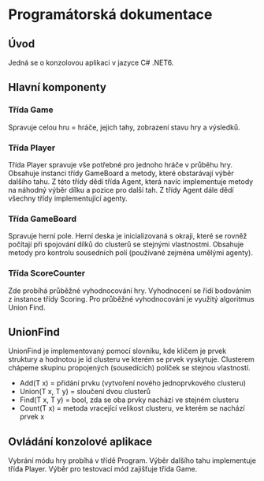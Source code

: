 # Programátorská dokumentace

## Úvod
Jedná se o konzolovou aplikaci v jazyce C# .NET6.

## Hlavní komponenty
### Třída Game
Spravuje celou hru = hráče, jejich tahy, zobrazení stavu hry a výsledků.

### Třída Player
Třída Player spravuje vše potřebné pro jednoho hráče v průběhu hry.
Obsahuje instanci třídy GameBoard a metody, které obstarávají výběr dalšího tahu.
Z této třídy dědí třída Agent, která navíc implementuje metody na náhodný výběr dílku a pozice pro další tah.
Z třídy Agent dále dědí všechny třídy implementující agenty.

### Třída GameBoard
Spravuje herní pole. Herní deska je inicializovaná s okraji, které se rovněž počítají při spojování dílků do clusterů se stejnými vlastnostmi.
Obsahuje metody pro kontrolu sousedních polí (používané zejména umělými agenty).

### Třída ScoreCounter
Zde probíhá průběžné vyhodnocování hry. Vyhodnocení se řídí bodováním z instance třídy Scoring.
Pro průběžné vyhodnocování je využitý algoritmus Union Find.

## UnionFind
UnionFind je implementovaný pomocí slovníku, kde klíčem je prvek struktury a hodnotou je id clusteru ve kterém se prvek vyskytuje.
Clusterem chápeme skupinu propojených (sousedících) políček se stejnou vlastností. 

* Add(T x) = přidání prvku (vytvoření nového jednoprvkového clusteru)
* Union(T x, T y) = sloučení dvou clusterů
* Find(T x, T y) = bool, zda se oba prvky nachází ve stejném clusteru
* Count(T x) = metoda vracející velikost clusteru, ve kterém se nachází prvek x

## Ovládání konzolové aplikace
Vybrání módu hry probíhá v třídě Program.
Výběr dalšího tahu implementuje třída Player.
Výběr pro testovací mód zajišťuje třída Game.

